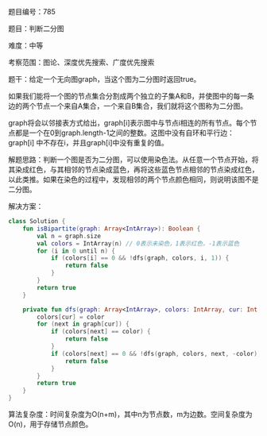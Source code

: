 题目编号：785

题目：判断二分图

难度：中等

考察范围：图论、深度优先搜索、广度优先搜索

题干：给定一个无向图graph，当这个图为二分图时返回true。

如果我们能将一个图的节点集合分割成两个独立的子集A和B，并使图中的每一条边的两个节点一个来自A集合，一个来自B集合，我们就将这个图称为二分图。

graph将会以邻接表方式给出，graph[i]表示图中与节点i相连的所有节点。每个节点都是一个在0到graph.length-1之间的整数。这图中没有自环和平行边：graph[i] 中不存在i，并且graph[i]中没有重复的值。

解题思路：判断一个图是否为二分图，可以使用染色法。从任意一个节点开始，将其染成红色，与其相邻的节点染成蓝色，再将这些蓝色节点相邻的节点染成红色，以此类推。如果在染色的过程中，发现相邻的两个节点颜色相同，则说明该图不是二分图。

解决方案：

```kotlin
class Solution {
    fun isBipartite(graph: Array<IntArray>): Boolean {
        val n = graph.size
        val colors = IntArray(n) // 0表示未染色，1表示红色，-1表示蓝色
        for (i in 0 until n) {
            if (colors[i] == 0 && !dfs(graph, colors, i, 1)) {
                return false
            }
        }
        return true
    }

    private fun dfs(graph: Array<IntArray>, colors: IntArray, cur: Int, color: Int): Boolean {
        colors[cur] = color
        for (next in graph[cur]) {
            if (colors[next] == color) {
                return false
            }
            if (colors[next] == 0 && !dfs(graph, colors, next, -color)) {
                return false
            }
        }
        return true
    }
}
```

算法复杂度：时间复杂度为O(n+m)，其中n为节点数，m为边数。空间复杂度为O(n)，用于存储节点颜色。